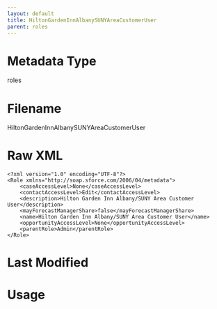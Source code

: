```yaml
---
layout: default
title: HiltonGardenInnAlbanySUNYAreaCustomerUser
parent: roles
---
```

# Metadata Type
roles


# Filename 
HiltonGardenInnAlbanySUNYAreaCustomerUser


# Raw XML
```
<?xml version="1.0" encoding="UTF-8"?>
<Role xmlns="http://soap.sforce.com/2006/04/metadata">
    <caseAccessLevel>None</caseAccessLevel>
    <contactAccessLevel>Edit</contactAccessLevel>
    <description>Hilton Garden Inn Albany/SUNY Area Customer User</description>
    <mayForecastManagerShare>false</mayForecastManagerShare>
    <name>Hilton Garden Inn Albany/SUNY Area Customer User</name>
    <opportunityAccessLevel>None</opportunityAccessLevel>
    <parentRole>Admin</parentRole>
</Role>
```


# Last Modified


# Usage

